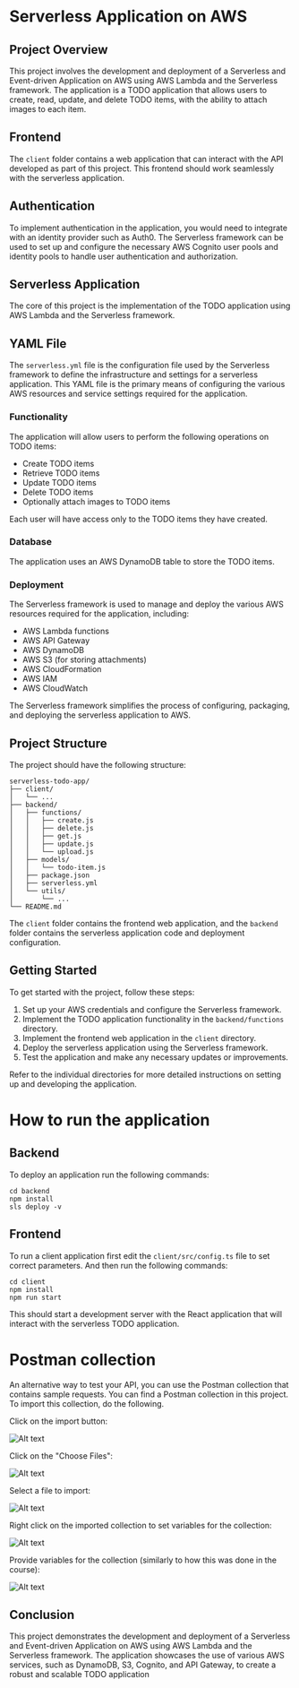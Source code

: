 # Serverless Application on AWS

## Project Overview
This project involves the development and deployment of a Serverless and Event-driven Application on AWS using AWS Lambda and the Serverless framework. The application is  a TODO application that allows users to create, read, update, and delete TODO items, with the ability to attach images to each item.

## Frontend
The `client` folder contains a web application that can interact with the API developed as part of this project. This frontend should work seamlessly with the serverless application.

## Authentication
To implement authentication in the application, you would need to integrate with an identity provider such as Auth0. The Serverless framework can be used to set up and configure the necessary AWS Cognito user pools and identity pools to handle user authentication and authorization.

## Serverless Application
The core of this project is the implementation of the TODO application using AWS Lambda and the Serverless framework.


## YAML File

The `serverless.yml` file is the configuration file used by the Serverless framework to define the infrastructure and settings for a serverless application. This YAML file is the primary means of configuring the various AWS resources and service settings required for the application.

### Functionality
The application will allow users to perform the following operations on TODO items:

- Create TODO items
- Retrieve TODO items
- Update TODO items
- Delete TODO items
- Optionally attach images to TODO items

Each user will have access only to the TODO items they have created.

### Database
The application uses an AWS DynamoDB table to store the TODO items.

### Deployment
The Serverless framework is used to manage and deploy the various AWS resources required for the application, including:

- AWS Lambda functions
- AWS API Gateway
- AWS DynamoDB
- AWS S3 (for storing attachments)
- AWS CloudFormation
- AWS IAM
- AWS CloudWatch

The Serverless framework simplifies the process of configuring, packaging, and deploying the serverless application to AWS.

## Project Structure
The project should have the following structure:

```
serverless-todo-app/
├── client/
│   └── ...
├── backend/
│   ├── functions/
│   │   ├── create.js
│   │   ├── delete.js
│   │   ├── get.js
│   │   ├── update.js
│   │   └── upload.js
│   ├── models/
│   │   └── todo-item.js
│   ├── package.json
│   ├── serverless.yml
│   └── utils/
│       └── ...
└── README.md
```

The `client` folder contains the frontend web application, and the `backend` folder contains the serverless application code and deployment configuration.

## Getting Started
To get started with the project, follow these steps:

1. Set up your AWS credentials and configure the Serverless framework.
2. Implement the TODO application functionality in the `backend/functions` directory.
3. Implement the frontend web application in the `client` directory.
4. Deploy the serverless application using the Serverless framework.
5. Test the application and make any necessary updates or improvements.

Refer to the individual directories for more detailed instructions on setting up and developing the application.


# How to run the application

## Backend

To deploy an application run the following commands:

```
cd backend
npm install
sls deploy -v
```

## Frontend

To run a client application first edit the `client/src/config.ts` file to set correct parameters. And then run the following commands:

```
cd client
npm install
npm run start
```

This should start a development server with the React application that will interact with the serverless TODO application.

# Postman collection

An alternative way to test your API, you can use the Postman collection that contains sample requests. You can find a Postman collection in this project. To import this collection, do the following.

Click on the import button:

![Alt text](images/import-collection-1.png?raw=true "Image 1")


Click on the "Choose Files":

![Alt text](images/import-collection-2.png?raw=true "Image 2")


Select a file to import:

![Alt text](images/import-collection-3.png?raw=true "Image 3")


Right click on the imported collection to set variables for the collection:

![Alt text](images/import-collection-4.png?raw=true "Image 4")

Provide variables for the collection (similarly to how this was done in the course):

![Alt text](images/import-collection-5.png?raw=true "Image 5")


## Conclusion
This project demonstrates the development and deployment of a Serverless and Event-driven Application on AWS using AWS Lambda and the Serverless framework. The application showcases the use of various AWS services, such as DynamoDB, S3, Cognito, and API Gateway, to create a robust and scalable TODO application
